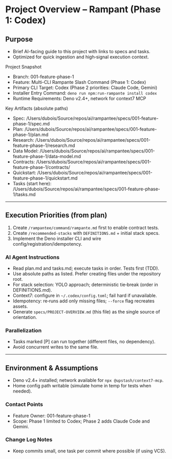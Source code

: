 # Project Overview – Rampant (Phase 1: Codex)

## Purpose

- Brief AI-facing guide to this project with links to specs and tasks.
- Optimized for quick ingestion and high‑signal execution context.

Project Snapshot

- Branch: 001-feature-phase-1
- Feature: Multi-CLI Rampante Slash Command (Phase 1: Codex)
- Primary CLI Target: Codex (Phase 2 priorities: Claude Code, Gemini)
- Installer Entry Command: `deno run npm:run-rampante install codex`
- Runtime Requirements: Deno v2.4+, network for context7 MCP

Key Artifacts (absolute paths)

- Spec: /Users/dubois/Source/repos/ai/rampantee/specs/001-feature-phase-1/spec.md
- Plan: /Users/dubois/Source/repos/ai/rampantee/specs/001-feature-phase-1/plan.md
- Research: /Users/dubois/Source/repos/ai/rampantee/specs/001-feature-phase-1/research.md
- Data Model: /Users/dubois/Source/repos/ai/rampantee/specs/001-feature-phase-1/data-model.md
- Contracts: /Users/dubois/Source/repos/ai/rampantee/specs/001-feature-phase-1/contracts/
- Quickstart: /Users/dubois/Source/repos/ai/rampantee/specs/001-feature-phase-1/quickstart.md
- Tasks (start here): /Users/dubois/Source/repos/ai/rampantee/specs/001-feature-phase-1/tasks.md

---

## Execution Priorities (from plan)

1. Create `/rampantee/command/rampante.md` first to enable contract tests.
2. Create `/recommended-stacks` with `DEFINITIONS.md` + initial stack specs.
3. Implement the Deno installer CLI and wire config/registration/idempotency.

### AI Agent Instructions

- Read plan.md and tasks.md; execute tasks in order. Tests first (TDD).
- Use absolute paths as listed. Prefer creating files under the repository root.
- For stack selection: YOLO approach; deterministic tie‑break (order in DEFINITIONS.md).
- Context7: configure in `~/.codex/config.toml`; fail hard if unavailable.
- Idempotency: re‑runs add only missing files; `--force` flag recreates assets.
- Generate `specs/PROJECT-OVERVIEW.md` (this file) as the single source of orientation.

### Parallelization

- Tasks marked [P] can run together (different files, no dependency).
- Avoid concurrent writes to the same file.

---

## Environment & Assumptions

- Deno v2.4+ installed; network available for `npx @upstash/context7-mcp`.
- Home config path writable (simulate home in temp for tests when needed).

### Contact Points

- Feature Owner: 001-feature-phase-1
- Scope: Phase 1 limited to Codex; Phase 2 adds Claude Code and Gemini.

### Change Log Notes

- Keep commits small, one task per commit where possible (if using VCS).
